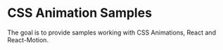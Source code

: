 # CSS Animation Samples

The goal is to provide samples working with CSS Animations, React and React-Motion.
